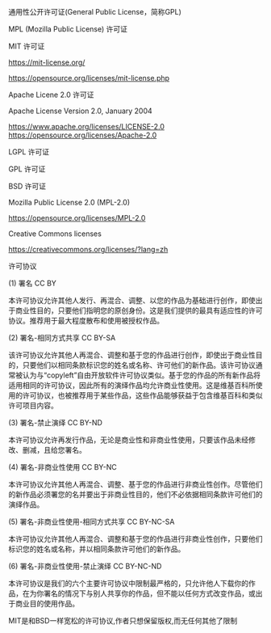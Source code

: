 



通用性公开许可证(General Public License，简称GPL)


MPL (Mozilla Public License) 许可证

MIT 许可证

https://mit-license.org/  

https://opensource.org/licenses/mit-license.php


Apache Licene 2.0 许可证

Apache License Version 2.0, January 2004

https://www.apache.org/licenses/LICENSE-2.0
https://opensource.org/licenses/Apache-2.0

LGPL 许可证

GPL 许可证

BSD 许可证

Mozilla Public License 2.0 (MPL-2.0)

https://opensource.org/licenses/MPL-2.0


Creative Commons licenses

https://creativecommons.org/licenses/?lang=zh

许可协议

(1) 署名 CC BY

本许可协议允许其他人发行、再混合、调整、以您的作品为基础进行创作，即使出于商业性目的，只要他们指明您的原创身份。这是我们提供的最具有适应性的许可协议。推荐用于最大程度散布和使用被授权作品。


(2) 署名-相同方式共享 CC BY-SA

该许可协议允许其他人再混合、调整和基于您的作品进行创作，即使出于商业性目的，只要他们以相同条款标识您的姓名或名称、许可他们的新作品。该许可协议通常被认为与“copyleft”自由开放软件许可协议类似。基于您的作品的所有新作品将适用相同的许可协议，因此所有的演绎作品均允许商业性使用。这是维基百科所使用的许可协议，也被推荐用于某些作品，这些作品能够获益于包含维基百科和类似许可项目内容。

(3) 署名-禁止演绎 CC BY-ND

本许可协议允许再发行作品，无论是商业性和非商业性使用，只要该作品未经修改、删减，且给您署名。


(4) 署名-非商业性使用 CC BY-NC

本许可协议允许其他人再混合、调整、基于您的作品进行非商业性创作。尽管他们的新作品必须署您的名并要出于非商业性目的，他们不必依据相同条款许可他们的演绎作品。


(5) 署名-非商业性使用-相同方式共享 CC BY-NC-SA

本许可协议允许其他人再混合、调整和基于您的作品进行非商业性创作，只要他们标识您的姓名或名称，并以相同条款许可他们的新作品。


(6) 署名-非商业性使用-禁止演绎 CC BY-NC-ND

本许可协议是我们的六个主要许可协议中限制最严格的，只允许他人下载你的作品，在为你署名的情况下与别人共享你的作品，但不能以任何方式改变作品，或出于商业目的使用作品。



MIT是和BSD一样宽松的许可协议,作者只想保留版权,而无任何其他了限制